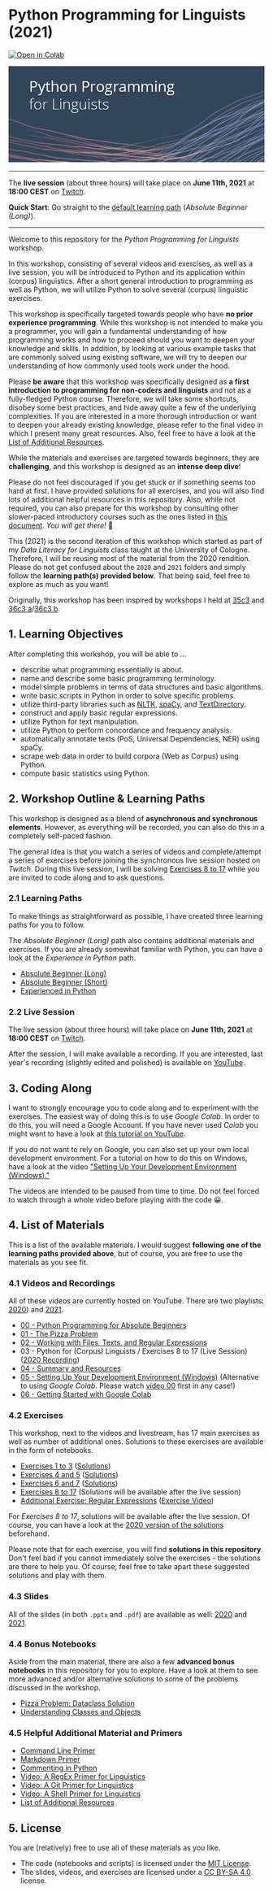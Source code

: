 # Python Programming for Linguists (2021)

[![Open in Colab](https://colab.research.google.com/assets/colab-badge.svg)](https://colab.research.google.com/github/IngoKl/python-programming-for-linguists/)

![Python Programming for Linguists](https://github.com/IngoKl/python-programming-for-linguists/blob/main/banner.png)

---

The **live session** (about three hours) will take place on **June 11th, 2021** at **18:00 CEST** on [Twitch](https://www.twitch.tv/ingokl).

**Quick Start**: Go straight to the [default learning path](https://github.com/IngoKl/python-programming-for-linguists/blob/main/2021/learning-path-beginner-long.md) (*Absolute Beginner (Long)*).

---

Welcome to this repository for the *Python Programming for Linguists* workshop.

In this workshop, consisting of several videos and exercises, as well as a live session, you will be introduced to Python and its application within (corpus) linguistics. After a short general introduction to programming as well as Python, we will utilize Python to solve several (corpus) linguistic exercises.

This workshop is specifically targeted towards people who have **no prior experience programming**. While this workshop is not intended to make you a programmer, you will gain a fundamental understanding of how programming works and how to proceed should you want to deepen your knowledge and skills. In addition, by looking at various example tasks that are commonly solved using existing software, we will try to deepen our understanding of how commonly used tools work under the hood.

Please **be aware** that this workshop was specifically designed as **a first introduction to programming for non-coders and linguists** and not as a fully-fledged Python course. Therefore, we will take some shortcuts, disobey some best practices, and hide away quite a few of the underlying complexities. If you are interested in a more thorough introduction or want to deepen your already existing knowledge, please refer to the final video in which I present many great resources. Also, feel free to have a look at the [List of Additional Resources](https://github.com/IngoKl/python-programming-for-linguists/blob/main/Links_to_Resources.md).

While the materials and exercises are targeted towards beginners, they are **challenging**, and this workshop is designed as an **intense deep dive**!

Please do not feel discouraged if you get stuck or if something seems too hard at first. I have provided solutions for all exercises, and you will also find lots of additional helpful resources in this repository. Also, while not required, you can also prepare for this workshop by consulting other slower-paced introductory courses such as the ones listed in [this document](https://github.com/IngoKl/python-programming-for-linguists/blob/main/Links_to_Resources.md). *You will get there!* 🚀

This (2021) is the second iteration of this workshop which started as part of my *Data Literacy for Linguists* class taught at the University of Cologne. Therefore, I will be reusing most of the material from the 2020 rendition. Please do not get confused about the `2020` and `2021` folders and simply follow the **learning path(s) provided below**. That being said, feel free to explore as much as you want!

Originally, this workshop has been inspired by workshops I held at [35c3](https://events.ccc.de/congress/2018/wiki/index.php/Session:(Python)_Programming_for_Absolute_Beginners) and [36c3 a](https://events.ccc.de/congress/2019/wiki/index.php/Session:Python_Programming_for_Absolute_Beginners)/[36c3 b](https://events.ccc.de/congress/2019/wiki/index.php/Session:Introduction_to_Natural_Language_Processing).

## 1. Learning Objectives

After completing this workshop, you will be able to ...

* describe what programming essentially is about.
* name and describe some basic programming terminology.
* model simple problems in terms of data structures and basic algorithms.
* write basic scripts in Python in order to solve specific problems.
* utilize third-party libraries such as [NLTK](https://www.nltk.org), [spaCy](https://spacy.io), and [TextDirectory](https://github.com/IngoKl/textdirectory).
* construct and apply basic regular expressions.
* utilize Python for text manipulation.
* utilize Python to perform concordance and frequency analysis.
* automatically annotate texts (PoS, Universal Dependencies, NER) using spaCy.
* scrape web data in order to build corpora (Web as Corpus) using Python.
* compute basic statistics using Python.

## 2. Workshop Outline & Learning Paths

This workshop is designed as a blend of **asynchronous and synchronous elements**. However, as everything will be recorded, you can also do this in a completely self-paced fashion.

The general idea is that you watch a series of videos and complete/attempt a series of exercises before joining the synchronous live session hosted on *Twitch*. During this live session, I will be solving [Exercises 8 to 17](https://github.com/IngoKl/python-programming-for-linguists/blob/main/2021/exercises/Exercises%208-17.pdf) while you are invited to code along and to ask questions.

### 2.1 Learning Paths

To make things as straightforward as possible, I have created three learning paths for you to follow.

The *Absolute Beginner (Long)* path also contains additional materials and exercises. If you are already somewhat familiar with Python, you can have a look at the *Experience in Python* path.

* [Absolute Beginner (Long)](https://github.com/IngoKl/python-programming-for-linguists/blob/main/2021/learning-path-beginner-long.md)
* [Absolute Beginner (Short)](https://github.com/IngoKl/python-programming-for-linguists/blob/main/2021/learning-path-beginner-short.md)
* [Experienced in Python](https://github.com/IngoKl/python-programming-for-linguists/blob/main/2021/learning-path-experienced.md)

### 2.2 Live Session

The live session (about three hours) will take place on **June 11th, 2021** at **18:00 CEST** on [Twitch](https://www.twitch.tv/ingokl).

After the session, I will make available a recording. If you are interested, last year's recording (slightly edited and polished) is available on [YouTube](https://www.youtube.com/watch?v=70g9oeclNac).

## 3. Coding Along

I want to strongly encourage you to code along and to experiment with the exercises. The easiest way of doing this is to use *Google Colab*. In order to do this, you will need a Google Account. If you have never used *Colab* you might want to have a look at [this tutorial on YouTube](https://www.youtube.com/watch?v=JxjUEvQSFkU&list=PLG6oHk0SZfBwNq7gpK45e3YPTbfNfmKfi&index=1).

If you do not want to rely on Google, you can also set up your own local development environment. For a tutorial on how to do this on Windows, have a look at the video ["Setting Up Your Development Environment (Windows)."](https://www.youtube.com/watch?v=xrXEouns3fg)

The videos are intended to be paused from time to time. Do not feel forced to watch through a whole video before playing with the code 😀.

## 4. List of Materials

This is a list of the available materials. I would suggest **following one of the learning paths provided above**, but of course, you are free to use the materials as you see fit.

### 4.1 Videos and Recordings

All of these videos are currently hosted on YouTube. There are two playlists: [2020](https://www.youtube.com/playlist?list=PLG6oHk0SZfBxRIegm0QvzDvmumma7grp5)) and [2021](https://www.youtube.com/playlist?list=PLG6oHk0SZfBwNq7gpK45e3YPTbfNfmKfi).

* [00 - Python Programming for Absolute Beginners](https://www.youtube.com/watch?v=4UnF45lniyY)
* [01 - The Pizza Problem](https://www.youtube.com/watch?v=g9tOyVI5B3E)
* [02 - Working with Files, Texts, and Regular Expressions](https://www.youtube.com/watch?v=y37_JvSY-GM)
* 03 - Python for (Corpus) Linguists / Exercises 8 to 17 (Live Session) ([2020 Recording](https://www.youtube.com/watch?v=70g9oeclNac))
* [04 - Summary and Resources](https://www.youtube.com/watch?v=ajKqESDmrKc)
* [05 - Setting Up Your Development Environment (Windows)](https://www.youtube.com/watch?v=xrXEouns3fg) (Alternative to using *Google Colab*. Please watch [video 00](https://www.youtube.com/watch?v=4UnF45lniyY) first in any case!)
* [06 - Getting Started with Google Colab](https://www.youtube.com/watch?v=JxjUEvQSFkU)

### 4.2 Exercises

This workshop, next to the videos and livestream, has 17 main exercises as well as number of additional ones. Solutions to these exercises are available in the form of notebooks.

* [Exercises 1 to 3](https://github.com/IngoKl/python-programming-for-linguists/blob/main/2020/exercises/Exercises%201-3.pdf) ([Solutions](https://github.com/IngoKl/python-programming-for-linguists/blob/main/2020/exercises/Solutions_Exercises_1_3.ipynb))
* [Exercises 4 and 5](https://github.com/IngoKl/python-programming-for-linguists/blob/main/2020/exercises/Exercises%204-5.pdf) ([Solutions](https://github.com/IngoKl/python-programming-for-linguists/blob/main/2020/exercises/Solutions_Exercises_4_5.ipynb))
* [Exercises 6 and 7](https://github.com/IngoKl/python-programming-for-linguists/blob/main/2020/exercises/Exercises%206-7.pdf) ([Solutions](https://github.com/IngoKl/python-programming-for-linguists/blob/main/2020/exercises/Solutions_Exercises_6_7.ipynb))
* [Exercises 8 to 17](https://github.com/IngoKl/python-programming-for-linguists/blob/main/2021/exercises/Exercises%208-17.pdf) (Solutions will be available after the live session)
* [Additional Exercise: Regular Expressions](https://github.com/IngoKl/python-programming-for-linguists/blob/main/2021/exercises/Additional_Exercises_RegEx.ipynb) ([Exercise Video](https://www.youtube.com/watch?v=GGEveroG3Fg))

For *Exercises 8 to 17*, solutions will be available after the live session. Of course, you can have a look at the [2020 version of the solutions](https://github.com/IngoKl/python-programming-for-linguists/blob/main/2020/exercises/Solutions_Exercises_8_16.ipynb) beforehand.

Please note that for each exercise, you will find **solutions in this repository**. Don't feel bad if you cannot immediately solve the exercises - the solutions are there to help you. Of course, feel free to take apart these suggested solutions and play with them.

### 4.3 Slides

All of the slides (in both `.pptx` and `.pdf`) are available as well: [2020](https://github.com/IngoKl/python-programming-for-linguists/tree/main/2020/slides) and [2021](https://github.com/IngoKl/python-programming-for-linguists/tree/main/2021/slides).

### 4.4 Bonus Notebooks

Aside from the main material, there are also a few **advanced bonus notebooks** in this repository for you to explore. Have a look at them to see more advanced and/or alternative solutions to some of the problems discussed in the workshop.

* [Pizza Problem: Dataclass Solution](https://github.com/IngoKl/python-programming-for-linguists/blob/main/Bonus%20Notebooks/Pizza_Problem_Dataclass_Solution.ipynb)
* [Understanding Classes and Objects](https://github.com/IngoKl/python-programming-for-linguists/blob/main/2020/notebooks/Bonus_Understanding_Classes_and_Objects.ipynb)

### 4.5 Helpful Additional Material and Primers

* [Command Line Primer](https://github.com/IngoKl/python-programming-for-linguists/blob/main/Command_Line_Primer.md)
* [Markdown Primer](https://github.com/IngoKl/python-programming-for-linguists/blob/main/Markdown_Primer.md)
* [Commenting in Python](https://github.com/IngoKl/python-programming-for-linguists/blob/main/Commenting_in_Python.md)
* [Video: A RegEx Primer for Linguistics](https://www.youtube.com/watch?v=p7-QkwOU9RY)
* [Video: A Git Primer for Linguistics](https://www.youtube.com/watch?v=7EETKVp20y4)
* [Video: A Shell Primer for Linguistics](https://www.youtube.com/watch?v=6H-D6ujhMOY)
* [List of Additional Resources](https://github.com/IngoKl/python-programming-for-linguists/tree/main/Links_to_Resources.md)

## 5. License

You are (relatively) free to use all of these materials as you like.

* The code (notebooks and scripts) is licensed under the [MIT License](https://github.com/IngoKl/python-programming-for-linguists/blob/main/LICENSE.md).
* The slides, videos, and exercises are licensed under a [CC BY-SA 4.0](https://creativecommons.org/licenses/by-sa/4.0) license.

